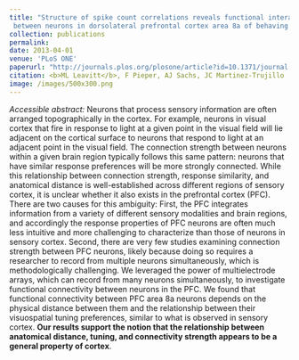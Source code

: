 ```yaml
---
title: "Structure of spike count correlations reveals functional interactions
 between neurons in dorsolateral prefrontal cortex area 8a of behaving primates"
collection: publications
permalink:
date: 2013-04-01
venue: 'PLoS ONE'
paperurl: "http://journals.plos.org/plosone/article?id=10.1371/journal.pone.0061503"
citation: <b>ML Leavitt</b>, F Pieper, AJ Sachs, JC Martinez-Trujillo
image: /images/500x300.png
---
```

<i>Accessible abstract:</i> Neurons that process sensory information are often arranged topographically in the cortex. For example, neurons in visual cortex that fire in response to light at a given point in the visual field will lie adjacent on the cortical surface to neurons that respond to light at an adjacent point in the visual field. The connection strength between neurons within a given brain region typically follows this same pattern: neurons that have similar response preferences will be more strongly connected. While this relationship between connection strength, response similarity, and anatomical distance is well-established across different regions of sensory cortex, it is unclear whether it also exists in the prefrontal cortex (PFC). There are two causes for this ambiguity: First, the PFC integrates information from a variety of different sensory modalities and brain regions, and accordingly the response properties of PFC neurons are often much less intuitive and more challenging to characterize than those of neurons in sensory cortex. Second, there are very few studies examining connection strength between PFC neurons, likely because doing so requires a researcher to record from multiple neurons simultaneously, which is methodologically challenging. We leveraged the power of multielectrode arrays, which can record from many neurons simultaneously, to investigate functional connectivity between neurons in the PFC. We found that functional connectivity between PFC area 8a neurons depends on the physical distance between them and the relationship between their visuospatial tuning preferences, similar to what is observed in sensory cortex. <b>Our results support the notion that the relationship between anatomical distance, tuning, and connectivity strength appears to be a general property of cortex</b>.

